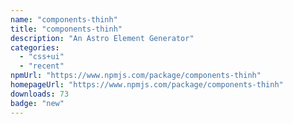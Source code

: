 ```yaml
---
name: "components-thinh"
title: "components-thinh"
description: "An Astro Element Generator"
categories:
  - "css+ui"
  - "recent"
npmUrl: "https://www.npmjs.com/package/components-thinh"
homepageUrl: "https://www.npmjs.com/package/components-thinh"
downloads: 73
badge: "new"
---
```

